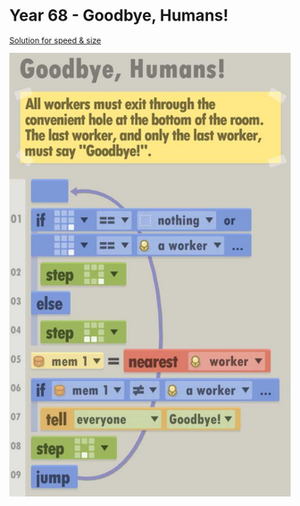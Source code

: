 # Year 68 - Goodbye, Humans!

[Solution for speed & size](../Year49/solution.txt)

![Solution for speed & size](solution.JPEG "Year 68")